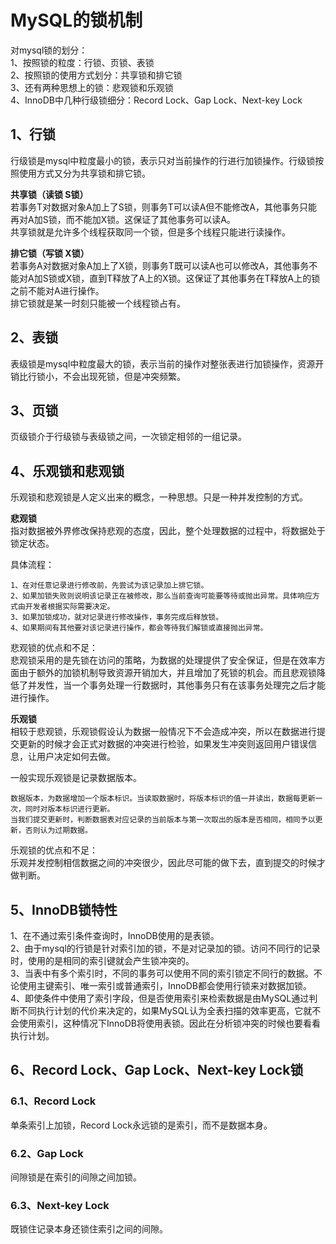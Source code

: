 # MySQL的锁机制  
对mysql锁的划分：  
1、按照锁的粒度：行锁、页锁、表锁  
2、按照锁的使用方式划分：共享锁和排它锁  
3、还有两种思想上的锁：悲观锁和乐观锁  
4、InnoDB中几种行级锁细分：Record Lock、Gap Lock、Next-key Lock  

## 1、行锁  
行级锁是mysql中粒度最小的锁，表示只对当前操作的行进行加锁操作。行级锁按照使用方式又分为共享锁和排它锁。  

**共享锁（读锁 S锁）**  
若事务T对数据对象A加上了S锁，则事务T可以读A但不能修改A，其他事务只能再对A加S锁，而不能加X锁。这保证了其他事务可以读A。  
共享锁就是允许多个线程获取同一个锁，但是多个线程只能进行读操作。  

**排它锁（写锁 X锁）**  
若事务A对数据对象A加上了X锁，则事务T既可以读A也可以修改A，其他事务不能对A加S锁或X锁，直到T释放了A上的X锁。这保证了其他事务在T释放A上的锁之前不能对A进行操作。  
排它锁就是某一时刻只能被一个线程锁占有。  

## 2、表锁  
表级锁是mysql中粒度最大的锁，表示当前的操作对整张表进行加锁操作，资源开销比行锁小，不会出现死锁，但是冲突频繁。  

## 3、页锁  
页级锁介于行级锁与表级锁之间，一次锁定相邻的一组记录。  

## 4、乐观锁和悲观锁  
乐观锁和悲观锁是人定义出来的概念，一种思想。只是一种并发控制的方式。  

**悲观锁**  
指对数据被外界修改保持悲观的态度，因此，整个处理数据的过程中，将数据处于锁定状态。  

具体流程：  
```text
1、在对任意记录进行修改前，先尝试为该记录加上排它锁。  
2、如果加锁失败则说明该记录正在被修改，那么当前查询可能要等待或抛出异常。具体响应方式由开发者根据实际需要决定。  
3、如果加锁成功，就对记录进行修改操作，事务完成后释放锁。  
4、如果期间有其他要对该记录进行操作，都会等待我们解锁或直接抛出异常。  
```

悲观锁的优点和不足：  
悲观锁采用的是先锁在访问的策略，为数据的处理提供了安全保证，但是在效率方面由于额外的加锁机制导致资源开销加大，并且增加了死锁的机会。而且悲观锁降低了并发性，当一个事务处理一行数据时，其他事务只有在该事务处理完之后才能进行操作。  

**乐观锁**  
相较于悲观锁，乐观锁假设认为数据一般情况下不会造成冲突，所以在数据进行提交更新的时候才会正式对数据的冲突进行检验，如果发生冲突则返回用户错误信息，让用户决定如何去做。  

一般实现乐观锁是记录数据版本。  
```text
数据版本，为数据增加一个版本标识。当读取数据时，将版本标识的值一并读出，数据每更新一次，同时对版本标识进行更新。
当我们提交更新时，判断数据表对应记录的当前版本与第一次取出的版本是否相同，相同予以更新，否则认为过期数据。
```

乐观锁的优点和不足：  
乐观并发控制相信数据之间的冲突很少，因此尽可能的做下去，直到提交的时候才做判断。  

## 5、InnoDB锁特性  
1、在不通过索引条件查询时，InnoDB使用的是表锁。  
2、由于mysql的行锁是针对索引加的锁，不是对记录加的锁。访问不同行的记录时，使用的是相同的索引键就会产生锁冲突的。  
3、当表中有多个索引时，不同的事务可以使用不同的索引锁定不同行的数据。不论使用主键索引、唯一索引或普通索引，InnoDB都会使用行锁来对数据加锁。  
4、即使条件中使用了索引字段，但是否使用索引来检索数据是由MySQL通过判断不同执行计划的代价来决定的，如果MySQL认为全表扫描的效率更高，它就不会使用索引，这种情况下InnoDB将使用表锁。因此在分析锁冲突的时候也要看看执行计划。  

## 6、Record Lock、Gap Lock、Next-key Lock锁  
### 6.1、Record Lock  
单条索引上加锁，Record Lock永远锁的是索引，而不是数据本身。  
### 6.2、Gap Lock  
间隙锁是在索引的间隙之间加锁。  
### 6.3、Next-key Lock  
既锁住记录本身还锁住索引之间的间隙。  